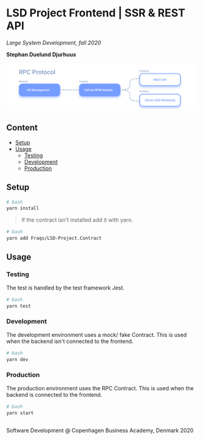  
  
  
  
  
#  LSD Project Frontend | SSR & REST API
  
  
_Large System Development, fall 2020_
  
**Stephan Duelund Djurhuus**
  
![cover image](/assets/cover.png?0.1539541974612908 )  
  
##  Content
  
  
- [Setup](/#setup )
- [Usage](/#usage )
  - [Testing](/#testing )
  - [Development](/#development )
  - [Production](/#production )
  
##  Setup
  
  
```bash
# bash
yarn install
```
  
> If the contract isn't installed add it with yarn.
  
```bash
# bash
yarn add Fraqs/LSD-Project.Contract
```
  
##  Usage
  
  
###  Testing
  
  
The test is handled by the test framework Jest.
  
```bash
# bash
yarn test
```
  
###  Development
  
  
The development environment uses a mock/ fake Contract. This is used when the backend isn't connected to the frontend.
  
```bash
# bash
yarn dev
```
  
###  Production
  
  
The production environment uses the RPC Contract. This is used when the backend is connected to the frontend.
  
```bash
# bash
yarn start
```
  
## 
  
  
Software Development @ Copenhagen Business Academy, Denmark 2020
  